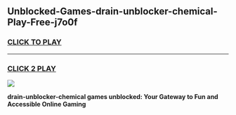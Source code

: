 
## Unblocked-Games-drain-unblocker-chemical-Play-Free-j7o0f
<h3>
<a href="https://premium76.site?title=drain-unblocker-chemical&ref=18A1">CLICK TO PLAY</a></h3>
<hr>

<h3>
<a href="https://premium76.site?title=drain-unblocker-chemical&ref=18A1">CLICK 2 PLAY</a>
  
</h3>

<a href="https://premium76.site?title=drain-unblocker-chemical&ref=18A1"><img src="https://clearcache.store/games.png"></a>


**drain-unblocker-chemical games unblocked: Your Gateway to Fun and Accessible Online Gaming**
